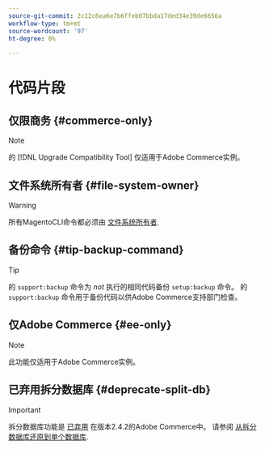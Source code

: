 ```yaml
---
source-git-commit: 2c12c6ea6e7b6ffeb07bbda17ded34e39de6656a
workflow-type: tm+mt
source-wordcount: '97'
ht-degree: 0%

---
```

# 代码片段

## 仅限商务 {#commerce-only}

>[!NOTE]
>
>的 [!DNL Upgrade Compatibility Tool] 仅适用于Adobe Commerce实例。

<!-- Configuration guide snippets -->

## 文件系统所有者 {#file-system-owner}

>[!WARNING]
>
>所有MagentoCLI命令都必须由 [文件系统所有者](/help/configuration/cli/config-cli.md#prerequisites).

## 备份命令 {#tip-backup-command}

>[!TIP]
>
>的 `support:backup` 命令为 _not_ 执行的相同代码备份 `setup:backup` 命令。 的 `support:backup` 命令用于备份代码以供Adobe Commerce支持部门检查。

## 仅Adobe Commerce {#ee-only}

>[!NOTE]
>
>此功能仅适用于Adobe Commerce实例。

## 已弃用拆分数据库 {#deprecate-split-db}

>[!IMPORTANT]
>
>拆分数据库功能是 [已弃用](https://community.magento.com/t5/Magento-DevBlog/Deprecation-of-Split-Database-in-Magento-Commerce/ba-p/465187?_ga=2.128934671.2024864496.1657558157-1596100530.1657558157) 在版本2.4.2的Adobe Commerce中。 请参阅 [从拆分数据库还原到单个数据库](/help/configuration/storage/revert-split-database.md).

<!-- End of Configuration guide snippets -->
